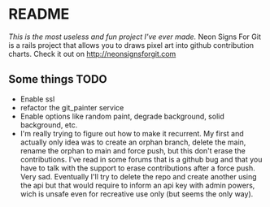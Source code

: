 # README

_This is the most useless and fun project I've ever made._
Neon Signs For Git is a rails project that allows you to draws pixel art into github contribution charts.
Check it out on http://neonsignsforgit.com

## Some things TODO
- Enable ssl
- refactor the git_painter service
- Enable options like random paint, degrade background, solid background, etc.
- I'm really trying to figure out how to make it recurrent. My first and actually only idea was to create an orphan branch, delete the main, rename the orphan to main and force push, but this don't erase the contributions. I've read in some forums that is a github bug and that you have to talk with the support to erase contributions after a force push. Very sad. Eventually I'll try to delete the repo and create another using the api but that would require to inform an api key with admin powers, wich is unsafe even for recreative use only (but seems the only way).
